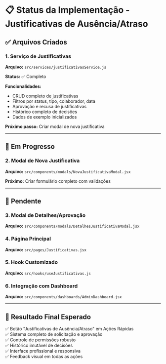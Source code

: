 # 📋 Status da Implementação - Justificativas de Ausência/Atraso

## ✅ Arquivos Criados

### 1. Serviço de Justificativas
**Arquivo:** `src/services/justificativasService.js`

**Status:** ✅ Completo

**Funcionalidades:**
- CRUD completo de justificativas
- Filtros por status, tipo, colaborador, data
- Aprovação e recusa de justificativas
- Histórico completo de decisões
- Dados de exemplo inicializados

**Próximo passo:** Criar modal de nova justificativa

---

## 🔄 Em Progresso

### 2. Modal de Nova Justificativa
**Arquivo:** `src/components/modals/NovaJustificativaModal.jsx`

**Próximo:** Criar formulário completo com validações

---

## 📝 Pendente

### 3. Modal de Detalhes/Aprovação
**Arquivo:** `src/components/modals/DetalhesJustificativaModal.jsx`

### 4. Página Principal
**Arquivo:** `src/pages/Justificativas.jsx`

### 5. Hook Customizado
**Arquivo:** `src/hooks/useJustificativas.js`

### 6. Integração com Dashboard
**Arquivo:** `src/components/dashboards/AdminDashboard.jsx`

---

## 🎯 Resultado Final Esperado

✅ Botão "Justificativas de Ausência/Atraso" em Ações Rápidas  
✅ Sistema completo de solicitação e aprovação  
✅ Controle de permissões robusto  
✅ Histórico imutável de decisões  
✅ Interface profissional e responsiva  
✅ Feedback visual em todas as ações  



